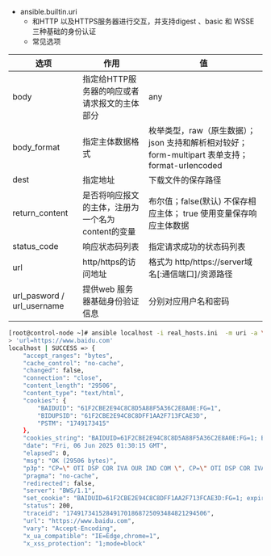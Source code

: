 - ansible.builtin.uri
  - 和HTTP 以及HTTPS服务器进行交互，并支持digest 、basic 和  WSSE 三种基础的身份认证
  - 常见选项

| 选项                          | 作用                                              | 值                                                           |
| ----------------------------- | ------------------------------------------------- | ------------------------------------------------------------ |
| body                          | 指定给HTTP服务器的响应或者请求报文的主体部分      | any                                                          |
| body_format                   | 指定主体数据格式                                  | 枚举类型，raw（原生数据）；json  支持和解析相对较好； form-multipart  表单支持； format-urlencoded |
| dest                          | 指定地址                                          | 下载文件的保存路径                                           |
| return_content                | 是否将响应报文的主体，注册为一个名为content的变量 | 布尔值；false(默认) 不保存相应主体； true 使用变量保存响应主体数据 |
| status_code                   | 响应状态码列表                                    | 指定请求成功的状态码列表                                     |
| url                           | http/https的访问地址                              | 格式为 http/https://server域名[:通信端口]/资源路径           |
| url_pasword    / url_username | 提供web 服务器基础身份验证信息                    | 分别对应用户名和密码                                         |

```bash
[root@control-node ~]# ansible localhost -i real_hosts.ini  -m uri -a \
> 'url=https://www.baidu.com'
localhost | SUCCESS => {
    "accept_ranges": "bytes",
    "cache_control": "no-cache",
    "changed": false,
    "connection": "close",
    "content_length": "29506",
    "content_type": "text/html",
    "cookies": {
        "BAIDUID": "61F2CBE2E94C8C8D5A88F5A36C2E8A0E:FG=1",
        "BIDUPSID": "61F2CBE2E94C8C8DFF1AA2F713FCAE3D",
        "PSTM": "1749173415"
    },
    "cookies_string": "BAIDUID=61F2CBE2E94C8C8D5A88F5A36C2E8A0E:FG=1; BIDUPSID=61F2CBE2E94C8C8DFF1AA2F713FCAE3D; PSTM=1749173415",
    "date": "Fri, 06 Jun 2025 01:30:15 GMT",
    "elapsed": 0,
    "msg": "OK (29506 bytes)",
    "p3p": "CP=\" OTI DSP COR IVA OUR IND COM \", CP=\" OTI DSP COR IVA OUR IND COM \"",
    "pragma": "no-cache",
    "redirected": false,
    "server": "BWS/1.1",
    "set_cookie": "BAIDUID=61F2CBE2E94C8C8DFF1AA2F713FCAE3D:FG=1; expires=Thu, 31-Dec-37 23:55:55 GMT; max-age=2147483647; path=/; domain=.baidu.com, BIDUPSID=61F2CBE2E94C8C8DFF1AA2F713FCAE3D; expires=Thu, 31-Dec-37 23:55:55 GMT; max-age=2147483647; path=/; domain=.baidu.com, PSTM=1749173415; expires=Thu, 31-Dec-37 23:55:55 GMT; max-age=2147483647; path=/; domain=.baidu.com, BAIDUID=61F2CBE2E94C8C8D5A88F5A36C2E8A0E:FG=1; max-age=31536000; expires=Sat, 06-Jun-26 01:30:15 GMT; domain=.baidu.com; path=/; version=1; comment=bd",
    "status": 200,
    "traceid": "174917341528491701868725093484821294506",
    "url": "https://www.baidu.com",
    "vary": "Accept-Encoding",
    "x_ua_compatible": "IE=Edge,chrome=1",
    "x_xss_protection": "1;mode=block"

```
